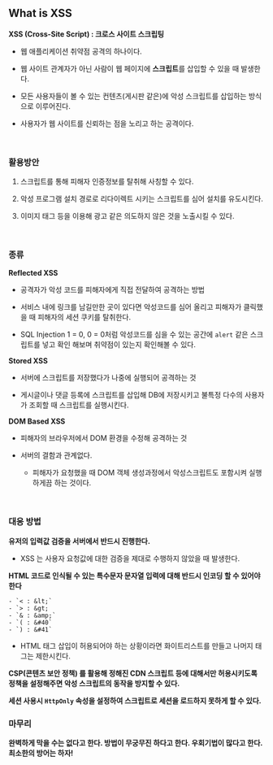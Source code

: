 

## What is XSS


**XSS (Cross-Site Script) : 크로스 사이트 스크립팅**

- 웹 애플리케이션 취약점 공격의 하나이다.

- 웹 사이트 관계자가 아닌 사람이 웹 페이지에 **스크립트**를 삽입할 수 있을 때 발생한다.

- 모든 사용자들이 볼 수 있는 컨텐츠(게시판 같은)에 악성 스크립트를 삽입하는 방식으로 이루어진다.

- 사용자가 웹 사이트를 신뢰하는 점을 노리고 하는 공격이다.


<br>

### 활용방안

1. 스크립트를 통해 피해자 인증정보를 탈취해 사칭할 수 있다.

2. 악성 프로그램 설치 경로로 리다이렉트 시키는 스크립트를 심어 설치를 유도시킨다.

3. 이미지 태그 등을 이용해 광고 같은 의도하지 않은 것을 노출시킬 수 있다.






<br>


### 종류

**Reflected XSS**

- 공격자가 악성 코드를 피해자에게 직접 전달하여 공격하는 방법

- 서비스 내에 링크를 남길만한 곳이 있다면 악성코드를 심어 올리고 피해자가 클릭했을 때 피해자의 세션 쿠키를 탈취한다.

- SQL Injection  1 = 0, 0 = 0처럼 악성코드를 심을 수 있는 공간에 `alert` 같은 스크립트를 넣고 확인 해보며 취약점이 있는지 확인해볼 수 있다.


**Stored XSS**

- 서버에 스크립트를 저장했다가 나중에 실행되어 공격하는 것

- 게시글이나 댓글 등록에 스크립트를 삽입해 DB에 저장시키고 불특정 다수의 사용자가 조회할 때 스크립트를 실행시킨다.


**DOM Based XSS**

- 피해자의 브라우저에서 DOM 환경을 수정해 공격하는 것

- 서버의 결함과 관계없다.
	- 피해자가 요청했을 때 DOM 객체 생성과정에서 악성스크립트도 포함시켜 실행하게끔 하는 것이다.






<br>

### 대응 방법

**유저의 입력값 검증을 서버에서 반드시 진행한다.**

- XSS 는 사용자 요청값에 대한 검증을 제대로 수행하지 않았을 때 발생한다.

**HTML 코드로 인식될 수 있는 특수문자 문자열 입력에 대해 반드시 인코딩 할 수 있어야 한다**

	- `< : &lt;`
 	- `> : &gt;
	- `& : &amp;`
	- `( : &#40`
	- `) : &#41`


- HTML 태그 삽입이 허용되어야 하는 상황이라면 화이트리스트를 만들고 나머지 태그는 제한시킨다.

**CSP(콘텐츠 보안 정책) 를 활용해 정해진 CDN 스크립트 등에 대해서만 허용시키도록 정책을 설정해주면 악성 스크립트의 동작을 방지할 수 있다.**

**세션 사용시 `HttpOnly` 속성을 설정하여 스크립트로 세션을 로드하지 못하게 할 수 있다.**


### 마무리

**완벽하게 막을 수는 없다고 한다. 방법이 무궁무진 하다고 한다. 우회기법이 많다고 한다. 최소한의 방어는 하자!**



 